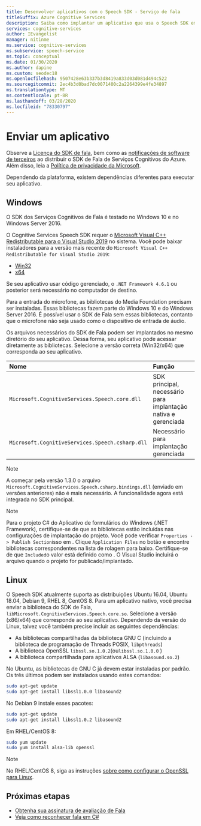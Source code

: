```yaml
---
title: Desenvolver aplicativos com o Speech SDK - Serviço de fala
titleSuffix: Azure Cognitive Services
description: Saiba como implantar um aplicativo que usa o Speech SDK em plataformas suportadas.
services: cognitive-services
author: IEvangelist
manager: nitinme
ms.service: cognitive-services
ms.subservice: speech-service
ms.topic: conceptual
ms.date: 01/30/2020
ms.author: dapine
ms.custom: seodec18
ms.openlocfilehash: 9507428e63b337b3d8419a833d03d081d494c522
ms.sourcegitcommit: 2ec4b3d0bad7dc0071400c2a2264399e4fe34897
ms.translationtype: MT
ms.contentlocale: pt-BR
ms.lasthandoff: 03/28/2020
ms.locfileid: "78330797"
---
```

# <a name="ship-an-application"></a>Enviar um aplicativo

Observe a [Licença do SDK de fala](https://aka.ms/csspeech/license201809), bem como as [notificações de software de terceiros](https://csspeechstorage.blob.core.windows.net/drop/1.0.0/ThirdPartyNotices.html) ao distribuir o SDK de Fala de Serviços Cognitivos do Azure. Além disso, leia a [Política de privacidade da Microsoft](https://aka.ms/csspeech/privacy).

Dependendo da plataforma, existem dependências diferentes para executar seu aplicativo.

## <a name="windows"></a>Windows

O SDK dos Serviços Cognitivos de Fala é testado no Windows 10 e no Windows Server 2016.

O Cognitive Services Speech SDK requer o [Microsoft Visual C++ Redistributable para o Visual Studio 2019](https://support.microsoft.com/help/2977003/the-latest-supported-visual-c-downloads) no sistema. Você pode baixar instaladores para a versão mais recente do `Microsoft Visual C++ Redistributable for Visual Studio 2019`:

- [Win32](https://aka.ms/vs/16/release/vc_redist.x86.exe)
- [x64](https://aka.ms/vs/16/release/vc_redist.x64.exe)

Se seu aplicativo usar código gerenciado, o `.NET Framework 4.6.1` ou posterior será necessário no computador de destino.

Para a entrada do microfone, as bibliotecas do Media Foundation precisam ser instaladas. Essas bibliotecas fazem parte do Windows 10 e do Windows Server 2016. É possível usar o SDK de Fala sem essas bibliotecas, contanto que o microfone não seja usado como o dispositivo de entrada de áudio.

Os arquivos necessários do SDK de Fala podem ser implantados no mesmo diretório do seu aplicativo. Dessa forma, seu aplicativo pode acessar diretamente as bibliotecas. Selecione a versão correta (Win32/x64) que corresponda ao seu aplicativo.

| Nome | Função |
| :--- | :------- |
| `Microsoft.CognitiveServices.Speech.core.dll`   | SDK principal, necessário para implantação nativa e gerenciada |
| `Microsoft.CognitiveServices.Speech.csharp.dll` | Necessário para implantação gerenciada                      |

> [!NOTE]
> A começar pela versão 1.3.0 o arquivo `Microsoft.CognitiveServices.Speech.csharp.bindings.dll` (enviado em versões anteriores) não é mais necessário. A funcionalidade agora está integrada no SDK principal.

> [!NOTE]
> Para o projeto C# do Aplicativo de formulários do Windows (.NET Framework), certifique-se de que as bibliotecas estão incluídas nas configurações de implantação do projeto. Você pode verificar `Properties -> Publish Section`isso em . Clique `Application Files` no botão e encontre bibliotecas correspondentes na lista de rolagem para baixo. Certifique-se de que `Included`o valor está definido como . O Visual Studio incluirá o arquivo quando o projeto for publicado/implantado.

## <a name="linux"></a>Linux

O Speech SDK atualmente suporta as distribuições Ubuntu 16.04, Ubuntu 18.04, Debian 9, RHEL 8, CentOS 8.
Para um aplicativo nativo, você precisa enviar a biblioteca do SDK de Fala, `libMicrosoft.CognitiveServices.Speech.core.so`.
Selecione a versão (x86/x64) que corresponde ao seu aplicativo. Dependendo da versão do Linux, talvez você também precise incluir as seguintes dependências:

- As bibliotecas compartilhadas da biblioteca GNU C (incluindo a biblioteca de programação de Threads POSIX, `libpthreads`)
- A biblioteca OpenSSL `libssl.so.1.0.2`(ou`libssl.so.1.0.0` )
- A biblioteca compartilhada para aplicativos ALSA (`libasound.so.2`)

No Ubuntu, as bibliotecas de GNU C já devem estar instaladas por padrão. Os três últimos podem ser instalados usando estes comandos:

```sh
sudo apt-get update
sudo apt-get install libssl1.0.0 libasound2
```

No Debian 9 instale esses pacotes:

```sh
sudo apt-get update
sudo apt-get install libssl1.0.2 libasound2
```

Em RHEL/CentOS 8:

```sh
sudo yum update
sudo yum install alsa-lib openssl
```

> [!NOTE]
> No RHEL/CentOS 8, siga as instruções [sobre como configurar o OpenSSL para Linux](~/articles/cognitive-services/speech-service/how-to-configure-openssl-linux.md).

## <a name="next-steps"></a>Próximas etapas

- [Obtenha sua assinatura de avaliação de Fala](https://azure.microsoft.com/try/cognitive-services/)
- [Veja como reconhecer fala em C#](~/articles/cognitive-services/Speech-Service/quickstarts/speech-to-text-from-microphone.md?pivots=programming-language-csharp&tabs=dotnet)
